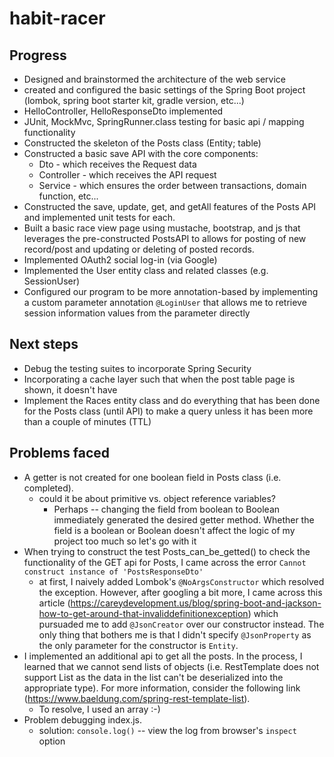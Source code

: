 # habit-racer

## Progress
* Designed and brainstormed the architecture of the web service
* created and configured the basic settings of the Spring Boot project (lombok, spring boot starter kit, gradle version, etc...)
* HelloController, HelloResponseDto implemented
* JUnit, MockMvc, SpringRunner.class testing for basic api / mapping functionality
* Constructed the skeleton of the Posts class (Entity; table)
* Constructed a basic save API with the core components:
  * Dto - which receives the Request data
  * Controller - which receives the API request
  * Service - which ensures the order between transactions, domain function, etc...
* Constructed the save, update, get, and getAll features of the Posts API and implemented unit tests for each.
* Built a basic race view page using mustache, bootstrap, and js that leverages the pre-constructed PostsAPI to allows for 
  posting of new record/post and updating or deleting of posted records.
* Implemented OAuth2 social log-in (via Google)
* Implemented the User entity class and related classes (e.g. SessionUser) 
* Configured our program to be more annotation-based by implementing a custom parameter annotation ``@LoginUser`` that 
  allows me to retrieve session information values from the parameter directly

## Next steps
* Debug the testing suites to incorporate Spring Security
* Incorporating a cache layer such that when the post table page is shown, it doesn't have
* Implement the Races entity class and do everything that has been done for the Posts class (until API)
  to make a query unless it has been more than a couple of minutes (TTL)

## Problems faced
* A getter is not created for one boolean field in Posts class (i.e. completed). 
  * could it be about primitive vs. object reference variables?
    * Perhaps -- changing the field from boolean to Boolean immediately generated the 
      desired getter method. Whether the field is a boolean or Boolean doesn't affect the 
      logic of my project too much so let's go with it
* When trying to construct the test Posts_can_be_getted() to check the functionality of 
  the GET api for Posts, I came across the error ``Cannot construct instance of 'PostsResponseDto'``
  * at first, I naively added Lombok's ``@NoArgsConstructor`` which resolved the exception. However, 
    after googling a bit more, I came across this article (https://careydevelopment.us/blog/spring-boot-and-jackson-how-to-get-around-that-invaliddefinitionexception)
    which pursuaded me to add ``@JsonCreator`` over our constructor instead. The only thing that bothers me is 
    that I didn't specify ``@JsonProperty`` as the only parameter for the constructor is ``Entity``.
* I implemented an additional api to get all the posts. In the process, I learned that we cannot send lists of objects (i.e. RestTemplate
  does not support List as the data in the list can't be deserialized into the appropriate type). For more information, 
  consider the following link (https://www.baeldung.com/spring-rest-template-list). 
  * To resolve, I used an array :-)
* Problem debugging index.js.
  * solution: ``console.log()`` -- view the log from browser's `inspect` option
